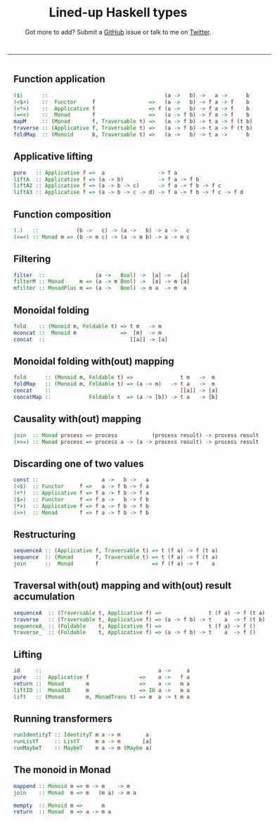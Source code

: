 <html>
<head>
<title>Haskell Aligned</title>

<style>
body {
  padding: 3.5em 1em 3em;
  text-align: center;
}
main {
  display: inline-block;
  text-align: left;
  border-top: 1px solid #333;
  margin-top: 2em;
  padding: 1em 1em 0;
}
.haskell {
  color: #3c2410;
}
.haskell .dt {
  color: green;
}
</style>

</head>

<body>

# Lined-up Haskell types

Got more to add? Submit a [GitHub](https://github.com/chris-martin/haskell-aligned) issue or talk to me on [Twitter](https://twitter.com/chris__martin).

<main>

## Function application

```haskell
($)      ::                                     (a ->   b) ->   a ->      b
(<$>)    ::  Functor     f                 =>   (a ->   b) -> f a -> f    b
(<*>)    ::  Applicative f                 => f (a ->   b) -> f a -> f    b
(=<<)    ::  Monad       f                 =>   (a -> f b) -> f a -> f    b
mapM     :: (Monad       f, Traversable t) =>   (a -> f b) -> t a -> f (t b)
traverse :: (Applicative f, Traversable t) =>   (a -> f b) -> t a -> f (t b)
foldMap  :: (Monoid      b, Traversable t) =>   (a ->   b) -> t a ->      b
```

## Applicative lifting

```haskell
pure   :: Applicative f =>  a                 -> f a
liftA  :: Applicative f => (a -> b)           -> f a -> f b
liftA2 :: Applicative f => (a -> b -> c)      -> f a -> f b -> f c
liftA3 :: Applicative f => (a -> b -> c -> d) -> f a -> f b -> f c -> f d
```

## Function composition

```haskell
(.)   ::            (b ->   c) -> (a ->   b) -> a ->   c
(<=<) :: Monad m => (b -> m c) -> (a -> m b) -> a -> m c
```

## Filtering

```haskell
filter  ::                (a ->   Bool) ->  [a] ->   [a]
filterM :: Monad     m => (a -> m Bool) ->  [a] -> m [a]
mfilter :: MonadPlus m => (a ->   Bool) -> m a  -> m  a
```

## Monoidal folding

```haskell
fold    :: (Monoid m, Foldable t) => t m   -> m
mconcat ::  Monoid m              =>  [m]  -> m
concat  ::                           [[a]] -> [a]
```

## Monoidal folding with(out) mapping

```haskell
fold      :: (Monoid m, Foldable t) =>               t m   ->  m
foldMap   :: (Monoid m, Foldable t) => (a -> m)   -> t a   ->  m
concat    ::                                         [[a]] -> [a]
concatMap ::            Foldable t  => (a -> [b]) -> t a   -> [b]
```

## Causality with(out) mapping

```haskell
join  :: Monad process => process           (process result) -> process result
(>>=) :: Monad process => process a -> (a -> process result) -> process result
```

## Discarding one of two values

```haskell
const ::                    a ->   b ->   a
(<$)  :: Functor     f =>   a -> f b -> f a
(<*)  :: Applicative f => f a -> f b -> f a
($>)  :: Functor     f => f a ->   b -> f b
(*>)  :: Applicative f => f a -> f b -> f b
(>>)  :: Monad       f => f a -> f b -> f b
```

## Restructuring

```haskell
sequenceA :: (Applicative f, Traversable t) => t (f a) -> f (t a)
sequence  :: (Monad       f, Traversable t) => t (f a) -> f (t a)
join      ::  Monad       f                 => f (f a) -> f    a
```

## Traversal with(out) mapping and with(out) result accumulation

```haskell
sequenceA  :: (Traversable t, Applicative f) =>               t (f a) -> f (t a)
traverse   :: (Traversable t, Applicative f) => (a -> f b) -> t    a  -> f (t b)
sequenceA_ :: (Foldable    t, Applicative f) =>               t (f a) -> f ()
traverse_  :: (Foldable    t, Applicative f) => (a -> f b) -> t    a  -> f ()
```

## Lifting

```haskell
id     ::                                     a ->     a
pure   ::  Applicative f                =>    a ->   f a
return ::  Monad       m                =>    a ->   m a
liftIO ::  MonadIO     m                => IO a ->   m a
lift   :: (Monad       m, MonadTrans t) => m  a -> t m a
```

## Running transformers

```haskell
runIdentityT :: IdentityT m a -> m        a
runListT     :: ListT     m a -> m       [a]
runMaybeT    :: MaybeT    m a -> m (Maybe a)
```

## The monoid in Monad

```haskell
mappend :: Monoid m => m -> m    -> m
join    :: Monad  m => m   (m a) -> m a

mempty  :: Monoid m =>      m
return  :: Monad  m => a -> m a
```

</main></body></html>
